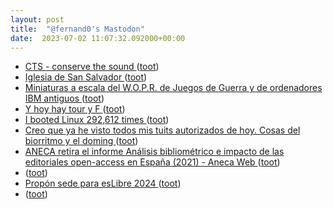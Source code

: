 ```yaml
---
layout: post
title:  "@fernand0's Mastodon"
date:  2023-07-02 11:07:32.092000+00:00
---
```

*  [CTS - conserve the sound  ](https://www.conservethesound.de/) ([toot](https://mastodon.social/@fernand0/110644170062127337))
*  [Iglesia de San Salvador  ](https://www.flickr.com/photos/fernand0/53007464006/) ([toot](https://mastodon.social/@fernand0/110644023626434754))
*  [Miniaturas a escala del W.O.P.R. de Juegos de Guerra y de ordenadores IBM antiguos  ](https://www.microsiervos.com/archivo/ordenadores/miniaturas-escala-wopr-juegos-de-guerra-ordenadores-ibm-antiguos.html) ([toot](https://mastodon.social/@fernand0/110643952081873656))
*  [Y hoy hay tour y F ](https://mastodon.social/@fernand0/110643868794901678) ([toot](https://mastodon.social/@fernand0/110643868794901678))
*  [I booted Linux 292,612 times  ](https://rwmj.wordpress.com/2023/06/14/i-booted-linux-292612-times/) ([toot](https://mastodon.social/@fernand0/110643847763911562))
*  [Creo que ya he visto todos mis tuits autorizados de hoy. Cosas del biorritmo y el doming ](https://mastodon.social/@fernand0/110643653518718745) ([toot](https://mastodon.social/@fernand0/110643653518718745))
*  [ANECA retira el informe Análisis bibliométrico e impacto de las editoriales open-access en España (2021) - Aneca Web   ](https://www.aneca.es/web/guest/-/aneca-retira-el-informe-an%C3%A1lisis-bibliom%C3%A9trico-e-impacto-de-las-editoriales-open-access-en-espa%C3%B1a-2021-) ([toot](https://mastodon.social/@fernand0/110643569217870178))
*  [ ](https://mastodon.social/users/fernand0/statuses/110643394972308461/activity) ([toot](https://mastodon.social/users/fernand0/statuses/110643394972308461/activity))
*  [Propón sede para esLibre 2024   ](https://eslib.re/2024/propon-sede) ([toot](https://mastodon.social/@fernand0/110643281749726888))
*  [ ](https://masto.es/@aperalesf) ([toot](https://mastodon.social/@fernand0/110642983690028122))
